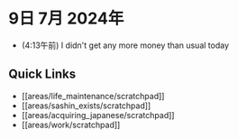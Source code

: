 # 9日 7月 2024年
- (4:13午前) I didn't get any more money than usual today
 



## Quick Links
- [[areas/life_maintenance/scratchpad]]
- [[areas/sashin_exists/scratchpad]]
- [[areas/acquiring_japanese/scratchpad]]
- [[areas/work/scratchpad]]
